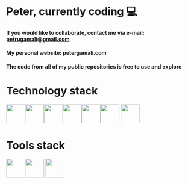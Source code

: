 # Peter, currently coding :computer:

#### If you would like to collaborate, contact me via e-mail: **petrugamali@gmail.com**
#### My personal website: **petergamali.com**
#### The code from all of my public repositories is free to use and explore

# Technology stack

<img style="width: 50px;" src="https://cdn.jsdelivr.net/gh/devicons/devicon/icons/react/react-original.svg" /><img style="width: 50px;" src="https://cdn.jsdelivr.net/gh/devicons/devicon/icons/css3/css3-original.svg" /><img style="width: 50px;" src="https://cdn.jsdelivr.net/gh/devicons/devicon/icons/html5/html5-original.svg" /><img style="width: 50px;" src="https://cdn.jsdelivr.net/gh/devicons/devicon/icons/nodejs/nodejs-original.svg" /><img style="width: 50px;" src="https://cdn.jsdelivr.net/gh/devicons/devicon/icons/mongodb/mongodb-original.svg" /><img style="width: 50px;" src="https://cdn.jsdelivr.net/gh/devicons/devicon/icons/git/git-original.svg" /> <img style="width: 50px;" src="https://cdn.jsdelivr.net/gh/devicons/devicon/icons/express/express-original-wordmark.svg" />

# Tools stack

<img style="width: 50px;" src="https://cdn.jsdelivr.net/gh/devicons/devicon/icons/figma/figma-original.svg" /><img style="width: 50px;" src="https://cdn.jsdelivr.net/gh/devicons/devicon/icons/vscode/vscode-original.svg" /> <img style="width: 50px;" src="https://rangav.gallerycdn.vsassets.io/extensions/rangav/vscode-thunder-client/1.16.7/1658310685331/Microsoft.VisualStudio.Services.Icons.Default" />









